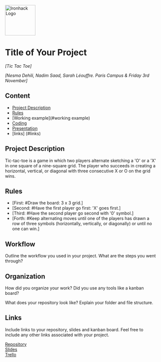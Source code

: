 
<img src="https://bit.ly/2VnXWr2" alt="Ironhack Logo" width="100"/>

# Title of Your Project
*[Tic Tac Toe]*

*[Nesma Dehili, Nadim Saad, Sarah Léouffre. Paris Campus & Friday 3rd November]*

## Content
- [Project Description](#project-description)
- [Rules](#rules)
- [Working example](#working example)
- [Coding](#coding)
- [Presentation](#presentation)
- [links] (#links)

## Project Description
Tic-tac-toe is a game in which two players alternate sketching a 'O' or a 'X' in one square of a nine-square grid. The player who succeeds in creating a horizontal, vertical, or diagonal with three consecutive X or O on the grid wins. 

## Rules
- [First: #Draw the board: 3 x 3 grid.]
- [Second: #Have the first player go first: 'X' goes first.]
- [Third: #Have the second player go second with '0' symbol.]
- [Forth: #Keep alternating moves until one of the players has drawn a row of three symbols (horizontally, vertically, or diagonally) or until no one can win.]

## Workflow
Outline the workflow you used in your project. What are the steps you went through?

## Organization
How did you organize your work? Did you use any tools like a kanban board?

What does your repository look like? Explain your folder and file structure.

## Links
Include links to your repository, slides and kanban board. Feel free to include any other links associated with your project.

[Repository](https://github.com/)  
[Slides](https://slides.com/)  
[Trello](https://trello.com/en) 
